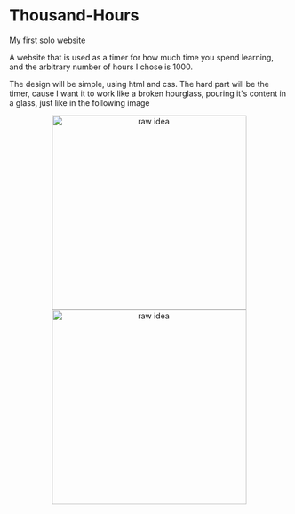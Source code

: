 # Thousand-Hours
My first solo website

A website that is used as a timer for how much time you spend learning, and the arbitrary number of hours I chose is 1000.

The design will be simple, using html and css. The hard part will be the timer, cause I want it to work like a broken hourglass, pouring it's content in a glass, just like in the following image

<p align="center">
  <img src="main/idea de site 1000 horas.png" width="350" title="raw idea">
  <img src="idea de site 1000 horas.png" width="350" alt="raw idea">
</p>
